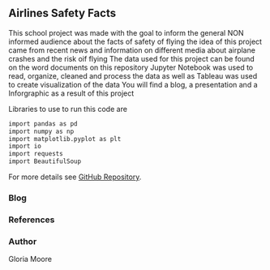 ## Airlines Safety Facts

This school project was made with the goal to inform the general NON informed audience about the facts of safety of flying the idea of this project came from recent news and information on different media about airplane crashes and the risk oif flying The data used for this project can be found on the word documents on this repository Jupyter Notebook was used to read, organize, cleaned and process the data as well as Tableau was used to create visualization of the data You will find a blog, a presentation and a Inforgraphic as a result of this project



Libraries to use to run this code are

```markdown
import pandas as pd
import numpy as np
import matplotlib.pyplot as plt
import io
import requests
import BeautifulSoup
```

For more details see [GitHub Repository](https://github.com/gloriaypradal/DSC640_Airplane).

### Blog

[](https://gloriaypradal8.wixsite.com/website/post/let-s-fly)

### References

[](https://www.statista.com/statistics/564769/airline-industry-number-of-flights/)

[](http://www.baaa-acro.com/statistics/crashs-rate-per-year)

[](https://www-fars.nhtsa.dot.gov/Main/index.aspx)

[](http://www.baaa-acro.com/statistics/crashs-rate-per-year)

[](https://github.com/fivethirtyeight/data/tree/master/airline-safety)

### Author

Gloria Moore
